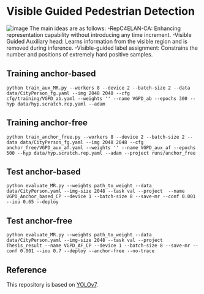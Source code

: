 # Visible Guided Pedestrian Detection
![image](https://github.com/willy20104368/Visible-Guided-Pedestrian-Detection/blob/main/overall.png)
The main ideas are as follows:
-RepC4ELAN-CA: Enhancing representation capability without introducing any time increment.
-Visible Guided Auxiliary head: Learns information from the visible region and is removed during inference.
-Visible-guided label assignment: Constrains the number and positions of extremely hard positive samples.
## Training anchor-based
```
python train_aux_MR.py --workers 8 --device 2 --batch-size 2 --data data/CityPerson_fg.yaml --img 2048 2048 --cfg cfg/training/VGPD_ab.yaml --weights '' --name VGPD_ab --epochs 300 --hyp data/hyp.scratch.rep.yaml --adam

```
## Training anchor-free
```
python train_anchor_free.py --workers 8 --device 2 --batch-size 2 --data data/CityPerson_fg.yaml --img 2048 2048 --cfg anchor_free/VGPD_aux_af.yaml --weights '' --name VGPD_aux_af --epochs 500 --hyp data/hyp.scratch.rep.yaml --adam --project runs/anchor_free
```
## Test anchor-based
```
python evaluate_MR.py --weights path_to_weight --data data/CityPerson.yaml --img-size 2048 --task val --project  --name VGPD_Anchor_based_CP --device 1 --batch-size 8 --save-mr --conf 0.001 --iou 0.65 --deploy
```
## Test anchor-free
```
python evaluate_MR.py --weights path_to_weight --data data/CityPerson.yaml --img-size 2048 --task val --project Thesis_result --name VGPD_AF_CP --device 1 --batch-size 8 --save-mr --conf 0.001 --iou 0.7 --deploy --anchor-free --no-trace
```

## Reference
This repository is based on [YOLOv7](https://github.com/WongKinYiu/yolov7?tab=readme-ov-file#training).
